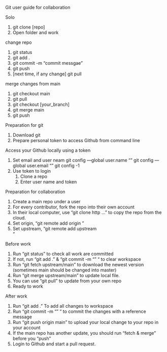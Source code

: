 Git user guide for collaboration


Solo
1. git clone [repo]
2. Open folder and work 

change repo
1. git status 
2. git add .
3. git commit -m “commit messgae”
4. git push
5. [next time, if any change] git pull

merge changes from main
1. git checkout main
2. git pull
3. git checkout [your_branch]
4. git merge main 
5. git push

Preparation for git 
1. Download git 
2. Prepare personal token to access Github from command line 

Access your Github locally using a token
1. Set email and user neam
	git config —global user.name “”
	git config —global user.email “”
	git config -1
2. Use token to login 
    1. Clone a repo
    2. Enter user name and token


Preparation for collaboration 
1. Create a main repo under a user 
2. For every contributor, fork the repo into their own account 
3. In their local computer, use “git clone http …” to copy the repo from the cloud. 
4. Set origin, “git remote add origin <forked url>”
5. Set upstream, “git remote add upstream <main repo url>”

Before work
1. Run “git status” to check all work are committed
2. If not, run “git add .” & “git commit -m “<message>” “ to clear workspace 
3. Run “git fetch upstream/main” to download the newest version (sometimes main should be changed into master)
4. Run “git merge upstream/main” to update local file. 
5. You can use “git pull” to update from your own repo
6. Ready to work 

After work
1. Run “git add .” To add all changes to workspace 
2. Run “git commit -m “<message>” “ to commit the changes with a reference message
3. Run “git push origin main” to upload your local change to your repo in your account 
4. If the main repo has another update, you should run “fetch & merge” before you “push”
5. Login to Github and start a pull request. 
